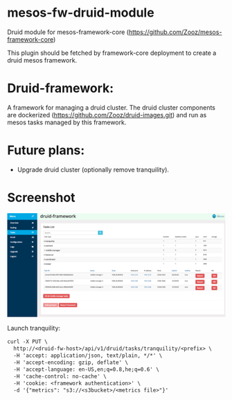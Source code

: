 # mesos-fw-druid-module
Druid module for mesos-framework-core (https://github.com/Zooz/mesos-framework-core)

This plugin should be fetched by framework-core deployment to create a druid mesos framework.

# Druid-framework:
A framework for managing a druid cluster. The druid cluster components are dockerized (https://github.com/Zooz/druid-images.git) and run as mesos tasks managed by this framework.

# Future plans:
- Upgrade druid cluster (optionally remove tranquility).

# Screenshot
![](https://github.com/Zooz/mesos-fw-druid-module/blob/update-documentation/screenshots/Screen%20Shot%202018-03-29%20at%2018.38.29.png)

Launch tranquility:

```
curl -X PUT \
  http://<druid-fw-host>/api/v1/druid/tasks/tranquility/<prefix> \
  -H 'accept: application/json, text/plain, */*' \
  -H 'accept-encoding: gzip, deflate' \
  -H 'accept-language: en-US,en;q=0.8,he;q=0.6' \
  -H 'cache-control: no-cache' \
  -H 'cookie: <framework authentication>' \
  -d '{"metrics": "s3://<s3bucket>/<metrics file>"}'
```
